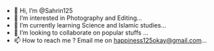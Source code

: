 - 👋 Hi, I’m @Sahrin125
- 👀 I’m interested in Photography and Editing...
- 🌱 I’m currently learning Science and Islamic studies...
- 💞️ I’m looking to collaborate on popular stuffs ...
- 📫 How to reach me ? Email me on happiness125okay@gmail.com...

<!---
Sahrin125/Sahrin125 is a ✨ special ✨ repository because its `README.md` (this file) appears on your GitHub profile.
You can click the Preview link to take a look at your changes.
--->
